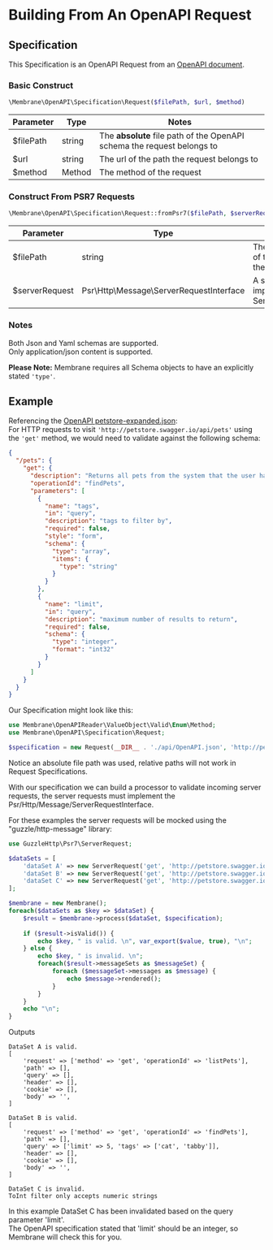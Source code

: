 # Building From An OpenAPI Request

## Specification

This Specification is an OpenAPI Request from an [OpenAPI document](https://github.com/OAI/OpenAPI-Specification).

### Basic Construct

```php
\Membrane\OpenAPI\Specification\Request($filePath, $url, $method)
```

| Parameter | Type   | Notes                                                                   |
|-----------|--------|-------------------------------------------------------------------------|
| $filePath | string | The **absolute** file path of the OpenAPI schema the request belongs to |
| $url      | string | The url of the path the request belongs to                              |
| $method   | Method | The method of the request                                               |

### Construct From PSR7 Requests

```php
\Membrane\OpenAPI\Specification\Request::fromPsr7($filePath, $serverRequest)
```

| Parameter      | Type                                    | Notes                                                                   |
|----------------|-----------------------------------------|-------------------------------------------------------------------------|
| $filePath      | string                                  | The **absolute** file path of the OpenAPI schema the request belongs to |
| $serverRequest | Psr\Http\Message\ServerRequestInterface | A server request implementing the Psr ServerRequestInterface            |

### Notes

Both Json and Yaml schemas are supported.  
Only application/json content is supported.

**Please Note:** Membrane requires all Schema objects to have an explicitly stated `'type'`.

## Example

Referencing
the [OpenAPI petstore-expanded.json](https://github.com/OAI/OpenAPI-Specification/blob/main/examples/v3.0/petstore-expanded.json):   
For HTTP requests to visit `'http://petstore.swagger.io/api/pets'` using the `'get'` method, we would need to validate
against the following schema:

```json
{
  "/pets": {
    "get": {
      "description": "Returns all pets from the system that the user has access to. \n",
      "operationId": "findPets",
      "parameters": [
        {
          "name": "tags",
          "in": "query",
          "description": "tags to filter by",
          "required": false,
          "style": "form",
          "schema": {
            "type": "array",
            "items": {
              "type": "string"
            }
          }
        },
        {
          "name": "limit",
          "in": "query",
          "description": "maximum number of results to return",
          "required": false,
          "schema": {
            "type": "integer",
            "format": "int32"
          }
        }
      ]
    }
  }
}
```

Our Specification might look like this:

```php
use Membrane\OpenAPIReader\ValueObject\Valid\Enum\Method;
use Membrane\OpenAPI\Specification\Request;

$specification = new Request(__DIR__ . './api/OpenAPI.json', 'http://petstore.swagger.io/api/pets', Method::GET);
```

Notice an absolute file path was used, relative paths will not work in Request Specifications.

With our specification we can build a processor to validate incoming server requests,
the server requests must implement the Psr/Http/Message/ServerRequestInterface.

For these examples the server requests will be mocked using the "guzzle/http-message" library:

```php
use GuzzleHttp\Psr7\ServerRequest; 

$dataSets = [
    'dataSet A' => new ServerRequest('get', 'http://petstore.swagger.io/v1/pets')
    'dataSet B' => new ServerRequest('get', 'http://petstore.swagger.io/api/pets?limit=5&tags[]=cat&tags[]=tabby'),
    'dataSet C' => new ServerRequest('get', 'http://petstore.swagger.io/api/pets?limit=five'),
];

$membrane = new Membrane();
foreach($dataSets as $key => $dataSet) {
    $result = $membrane->process($dataSet, $specification);
    
    if ($result->isValid()) {
        echo $key, " is valid. \n", var_export($value, true), "\n";
    } else {
        echo $key, " is invalid. \n";
        foreach($result->messageSets as $messageSet) {
            foreach ($messageSet->messages as $message) {
                echo $message->rendered();
            }
        }
    }
    echo "\n";
}
```

Outputs

```text
DataSet A is valid.
[
    'request' => ['method' => 'get', 'operationId' => 'listPets'],
    'path' => [],
    'query' => [],
    'header' => [],
    'cookie' => [],
    'body' => '',
]

DataSet B is valid.
[
    'request' => ['method' => 'get', 'operationId' => 'findPets'],
    'path' => [],
    'query' => ['limit' => 5, 'tags' => ['cat', 'tabby']],
    'header' => [],
    'cookie' => [],
    'body' => '',
]

DataSet C is invalid.
ToInt filter only accepts numeric strings
```

In this example DataSet C has been invalidated based on the query parameter 'limit'.  
The OpenAPI specification stated that 'limit' should be an integer, so Membrane will check this for you.
